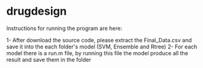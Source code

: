 # drugdesign
Instructions for running the program are here:

1- After download the source code, please extract the Final_Data.csv and save it into the each folder's model (SVM, Ensemble and Rtree)
2- For each model there is a run.m file, by running this file the model produce all the result and save them in the folder
